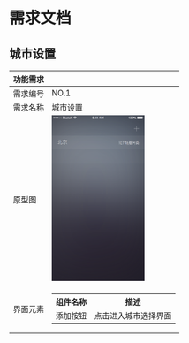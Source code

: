 # 需求文档

## 城市设置


|功能需求 | |
| - | - |
| 需求编号| NO.1|
| 需求名称| 城市设置 |
| 原型图 | <img src="Page1@2x.png" height=300 />  |
| 界面元素| <table><tr><th>组件名称</th><th>描述</th></tr><tr><td>添加按钮</td><td>点击进入城市选择界面</td></tr></table> |


